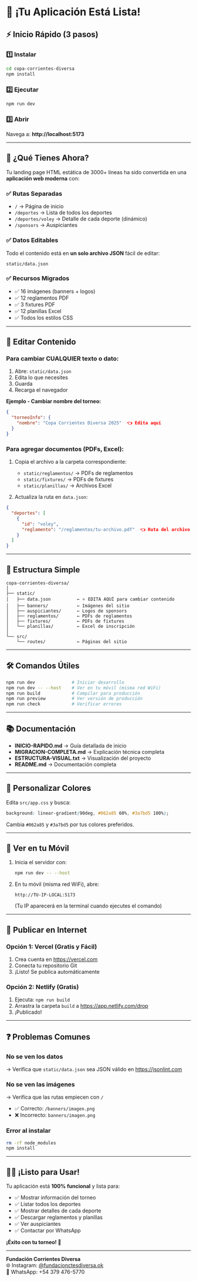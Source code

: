 # 🎉 ¡Tu Aplicación Está Lista!

## ⚡ Inicio Rápido (3 pasos)

### 1️⃣ Instalar

```bash
cd copa-corrientes-diversa
npm install
```

### 2️⃣ Ejecutar

```bash
npm run dev
```

### 3️⃣ Abrir

Navega a: **http://localhost:5173**

---

## 🎯 ¿Qué Tienes Ahora?

Tu landing page HTML estática de 3000+ líneas ha sido convertida en una **aplicación web moderna** con:

### ✅ Rutas Separadas
- `/` → Página de inicio
- `/deportes` → Lista de todos los deportes
- `/deportes/voley` → Detalle de cada deporte (dinámico)
- `/sponsors` → Auspiciantes

### ✅ Datos Editables
Todo el contenido está en **un solo archivo JSON** fácil de editar:
```
static/data.json
```

### ✅ Recursos Migrados
- ✅ 16 imágenes (banners + logos)
- ✅ 12 reglamentos PDF
- ✅ 3 fixtures PDF
- ✅ 12 planillas Excel
- ✅ Todos los estilos CSS

---

## 📝 Editar Contenido

### Para cambiar CUALQUIER texto o dato:

1. Abre: `static/data.json`
2. Edita lo que necesites
3. Guarda
4. Recarga el navegador

**Ejemplo - Cambiar nombre del torneo:**
```json
{
  "torneoInfo": {
    "nombre": "Copa Corrientes Diversa 2025"  👈 Edita aquí
  }
}
```

### Para agregar documentos (PDFs, Excel):

1. Copia el archivo a la carpeta correspondiente:
   - `static/reglamentos/` → PDFs de reglamentos
   - `static/fixtures/` → PDFs de fixtures
   - `static/planillas/` → Archivos Excel

2. Actualiza la ruta en `data.json`:
```json
{
  "deportes": [
    {
      "id": "voley",
      "reglamento": "/reglamentos/tu-archivo.pdf"  👈 Ruta del archivo
    }
  ]
}
```

---

## 📂 Estructura Simple

```
copa-corrientes-diversa/
│
├── static/
│   ├── data.json          ← ⭐ EDITA AQUÍ para cambiar contenido
│   ├── banners/           ← Imágenes del sitio
│   ├── auspiciantes/      ← Logos de sponsors
│   ├── reglamentos/       ← PDFs de reglamentos
│   ├── fixtures/          ← PDFs de fixtures
│   └── planillas/         ← Excel de inscripción
│
└── src/
    └── routes/            ← Páginas del sitio
```

---

## 🛠️ Comandos Útiles

```bash
npm run dev              # Iniciar desarrollo
npm run dev -- --host    # Ver en tu móvil (misma red WiFi)
npm run build            # Compilar para producción
npm run preview          # Ver versión de producción
npm run check            # Verificar errores
```

---

## 📚 Documentación

- **INICIO-RAPIDO.md** → Guía detallada de inicio
- **MIGRACION-COMPLETA.md** → Explicación técnica completa
- **ESTRUCTURA-VISUAL.txt** → Visualización del proyecto
- **README.md** → Documentación completa

---

## 🎨 Personalizar Colores

Edita `src/app.css` y busca:

```css
background: linear-gradient(90deg, #062a85 60%, #3a7bd5 100%);
```

Cambia `#062a85` y `#3a7bd5` por tus colores preferidos.

---

## 📱 Ver en tu Móvil

1. Inicia el servidor con:
   ```bash
   npm run dev -- --host
   ```

2. En tu móvil (misma red WiFi), abre:
   ```
   http://TU-IP-LOCAL:5173
   ```
   
   (Tu IP aparecerá en la terminal cuando ejecutes el comando)

---

## 🚀 Publicar en Internet

### Opción 1: Vercel (Gratis y Fácil)

1. Crea cuenta en https://vercel.com
2. Conecta tu repositorio Git
3. ¡Listo! Se publica automáticamente

### Opción 2: Netlify (Gratis)

1. Ejecuta: `npm run build`
2. Arrastra la carpeta `build` a https://app.netlify.com/drop
3. ¡Publicado!

---

## ❓ Problemas Comunes

### No se ven los datos
→ Verifica que `static/data.json` sea JSON válido en https://jsonlint.com

### No se ven las imágenes
→ Verifica que las rutas empiecen con `/`
- ✅ Correcto: `/banners/imagen.png`
- ❌ Incorrecto: `banners/imagen.png`

### Error al instalar
```bash
rm -rf node_modules
npm install
```

---

## 🏳️‍🌈 ¡Listo para Usar!

Tu aplicación está **100% funcional** y lista para:
- ✅ Mostrar información del torneo
- ✅ Listar todos los deportes
- ✅ Mostrar detalles de cada deporte
- ✅ Descargar reglamentos y planillas
- ✅ Ver auspiciantes
- ✅ Contactar por WhatsApp

**¡Éxito con tu torneo! 🎉**

---

**Fundación Corrientes Diversa**  
🌐 Instagram: [@fundacionctesdiversa.ok](https://www.instagram.com/fundacionctesdiversa.ok/)  
📱 WhatsApp: +54 379 476-5770


